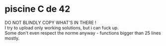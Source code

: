 # piscine C de 42

DO NOT BLINDLY COPY WHAT'S IN THERE !  
I try to upload only working solutions, but i can fuck up.  
Some don't even respect the norme anyway - functions bigger than 25 lines mostly.
